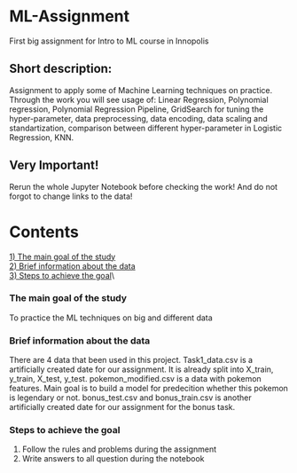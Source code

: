 # ML-Assignment
First big assignment for Intro to ML course in Innopolis
## Short description:
Assignment to apply some of Machine Learning techniques on practice. Through the work you will see usage of: Linear Regression, Polynomial regression, Polynomial Regression Pipeline, GridSearch for tuning the hyper-parameter, data preprocessing, data encoding, data scaling and standartization, comparison between different hyper-parameter in Logistic Regression, KNN.
## Very Important!
Rerun the whole Jupyter Notebook before checking the work! And do not forgot to change links to the data!

# Contents
[1) The main goal of the study](#the-main-goal-of-the-study)\
[2) Brief information about the data](#brief-information-about-the-data)\
[3) Steps to achieve the goal](#steps-to-achieve-the-goal)\


### The main goal of the study 
To practice the ML techniques on big and different data
### Brief information about the data
There are 4 data that been used in this project. 
Task1_data.csv is a artificially created date for our assignment. It is already split into X_train, y_train, X_test, y_test.
pokemon_modified.csv is a data with pokemon features. Main goal is to build a model for predecition whether this pokemon is legendary or not.
bonus_test.csv and bonus_train.csv is another artificially created date for our assignment for the bonus task.
### Steps to achieve the goal
1. Follow the rules and problems during the assignment
2. Write answers to all question during the notebook
